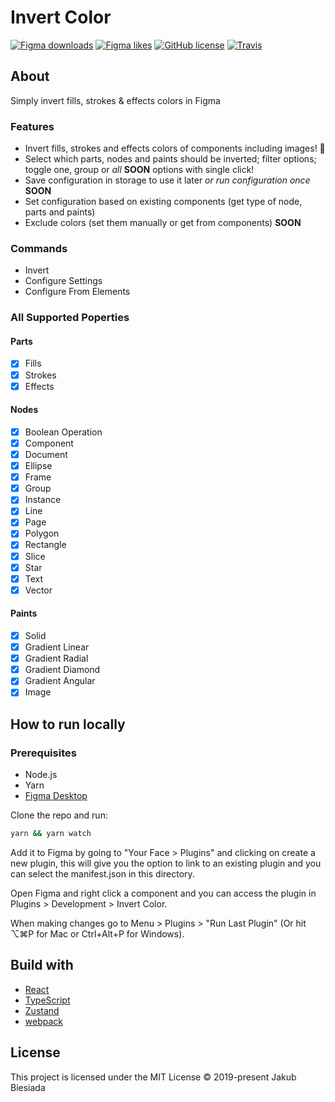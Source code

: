 # Invert Color

[![Figma downloads](https://img.shields.io/endpoint?style=flat-square&url=https://figma-plugin-badges.vercel.app/api/installs/738840049488759901)](https://www.figma.com/community/plugin/738840049488759901/Invert-Color)
[![Figma likes](https://img.shields.io/endpoint?style=flat-square&url=https://figma-plugin-badges.vercel.app/api/likes/738840049488759901)](https://www.figma.com/community/plugin/738840049488759901/Invert-Color)
[![GitHub license](https://img.shields.io/github/license/pluginsky/invert-color?style=flat-square)](https://github.com/pluginsky/invert-color)
[![Travis](https://img.shields.io/travis/pluginsky/invert-color/master?style=flat-square)](https://travis-ci.org/pluginsky/invert-color)

## About

Simply invert fills, strokes & effects colors in Figma

### Features

- Invert fills, strokes and effects colors of components including images! 🤩
- Select which parts, nodes and paints should be inverted; filter options; toggle one, group or *all* **SOON** options with single click!
- Save configuration in storage to use it later *or run configuration once* **SOON**
- Set configuration based on existing components (get type of node, parts and paints)
- Exclude colors (set them manually or get from components) **SOON**

### Commands

- Invert
- Configure Settings
- Configure From Elements

### All Supported Poperties

#### Parts

- [x] Fills
- [x] Strokes
- [x] Effects

#### Nodes

- [x] Boolean Operation
- [x] Component
- [x] Document
- [x] Ellipse
- [x] Frame
- [x] Group
- [x] Instance
- [x] Line
- [x] Page
- [x] Polygon
- [x] Rectangle
- [x] Slice
- [x] Star
- [x] Text
- [x] Vector

#### Paints

- [x] Solid
- [x] Gradient Linear
- [x] Gradient Radial
- [x] Gradient Diamond
- [x] Gradient Angular
- [x] Image

## How to run locally

### Prerequisites

- Node.js
- Yarn
- [Figma Desktop](https://www.figma.com/downloads/)

Clone the repo and run:

```sh
yarn && yarn watch
```

Add it to Figma by going to "Your Face > Plugins" and clicking on create a new plugin, this will give you the option to link to an existing plugin and you can select the manifest.json in this directory.

Open Figma and right click a component and you can access the plugin in Plugins > Development > Invert Color.

When making changes go to Menu > Plugins > "Run Last Plugin" (Or hit ⌥⌘P for Mac or Ctrl+Alt+P for Windows).

## Build with

- [React](https://reactjs.org/)
- [TypeScript](https://www.typescriptlang.org/)
- [Zustand](https://zustand.surge.sh/)
- [webpack](https://webpack.js.org/)

## License

This project is licensed under the MIT License © 2019-present Jakub Biesiada
